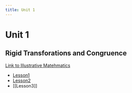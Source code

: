 ```yaml
---
title: Unit 1
---
```

# Unit 1
## Rigid Transforations and Congruence
[Link to Illustrative Matehmatics](https://im.kendallhunt.com/MS/students/3/1/index.html)

- [Lesson1](Unit1/Lesson1.md)
- [Lesson2](Unit1/Lesson2.md)
- [[Lesson3]]